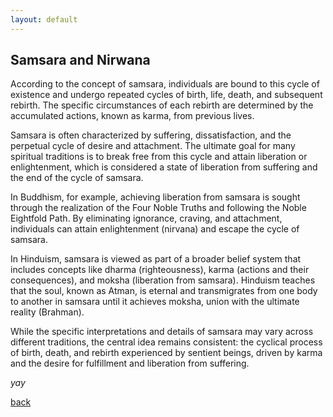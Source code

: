 ```yaml
---
layout: default
---
```


## Samsara and Nirwana

According to the concept of samsara, individuals are bound to this cycle of existence and undergo repeated cycles of birth, life, death, and subsequent rebirth. The specific circumstances of each rebirth are determined by the accumulated actions, known as karma, from previous lives.

Samsara is often characterized by suffering, dissatisfaction, and the perpetual cycle of desire and attachment. The ultimate goal for many spiritual traditions is to break free from this cycle and attain liberation or enlightenment, which is considered a state of liberation from suffering and the end of the cycle of samsara.

In Buddhism, for example, achieving liberation from samsara is sought through the realization of the Four Noble Truths and following the Noble Eightfold Path. By eliminating ignorance, craving, and attachment, individuals can attain enlightenment (nirvana) and escape the cycle of samsara.

In Hinduism, samsara is viewed as part of a broader belief system that includes concepts like dharma (righteousness), karma (actions and their consequences), and moksha (liberation from samsara). Hinduism teaches that the soul, known as Atman, is eternal and transmigrates from one body to another in samsara until it achieves moksha, union with the ultimate reality (Brahman).

While the specific interpretations and details of samsara may vary across different traditions, the central idea remains consistent: the cyclical process of birth, death, and rebirth experienced by sentient beings, driven by karma and the desire for fulfillment and liberation from suffering.


_yay_

[back](../)
